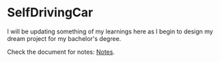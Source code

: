 # SelfDrivingCar
I will be updating something of my learnings here as I begin to design my dream project for my bachelor's degree.

Check the document for notes: [Notes](https://docs.google.com/document/d/1hDxUM0JcnWyxEpXUUgBtss0NVz0ApIciFvo2j3NmS90/edit?usp=sharing).
